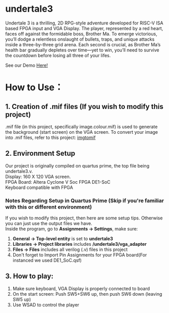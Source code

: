 # undertale3
Undertale 3 is a thrilling, 2D RPG-style adventure developed for RISC-V ISA based FPGA input and VGA Display. The player, represented by a red heart, faces off against the formidable boss, Brother Ma. To emerge victorious, you’ll dodge a relentless onslaught of bullets, traps, and unique attacks inside a three-by-three grid arena. Each second is crucial, as Brother Ma’s health bar gradually depletes over time—yet to win, you’ll need to survive the countdown before losing all three of your lifes.

See our Demo [Here!](https://www.bilibili.com/video/BV16HzeYPEYF/?share_source=copy_web&vd_source=7a7f9630ab76ec71e38abf0d92b81505) 

# How to Use：
## 1. Creation of .mif files (If you wish to modify this project)
.mif file (in this project, specifically image.colour.mif) is used to generate the background (start screen) on the VGA screen. To convert your image into .mif files, refer to this project: [imgtomif](https://github.com/stefanstancu/imgtomif)
## 2. Environment Setup
Our project is originally compiled on quartus prime, the top file being undertale3.v. 
<br>
Display: 160 X 120 VGA screen. 
<br>
FPGA Board: Altera Cyclone V Soc FPGA DE1-SoC
<br>
Keyboard compatible with FPGA
### Notes Regarding Setup in Quartus Prime (Skip if you're familiar with this or different environment)
If you wish to modify this project, then here are some setup tips. Otherwise you can just use the output files we have.
<br>
Inside the program, go to __Assignments -> Settings__, make sure: 
1) __General -> Top-level entity__ is set to __undertale3__
2) __Libraries -> Project libraries__ includes __/undertale3/vga_adapter__
3) __Files -> Files__ includes all verilog (.v) files in this project
4) Don't forget to Import Pin Assignments for your FPGA board(For instanced we used DE1_SoC.qsf)
## 3. How to play: 
1) Make sure keyboard, VGA Display is properly connected to board
2) On the start screen: Push SW5+SW6 up, then push SW6 down (leaving SW5 up)
3) Use WSAD to control the player
